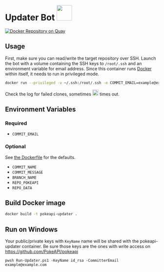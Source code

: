 # Updater Bot <a href="https://pokeapi.co/api/v2/pokemon/porygon"><img src='https://veekun.com/dex/media/pokemon/global-link/137.png' height=50px/></a>

[![Docker Repository on Quay](https://quay.io/repository/pokeapi/updater/status "Docker Repository on Quay")](https://quay.io/repository/pokeapi/updater)

## Usage

First, make sure you can read/write the target repository over SSH.
Launch the bot with a volume containing the SSH keys to `/root/.ssh` and an environment variable for email address.
Since this container runs [Docker](https://hub.docker.com/_/docker) within itself, it needs to run in privileged mode.

```sh
docker run --privileged -v ~/.ssh:/root/.ssh -e COMMIT_EMAIL=example@example.com quay.io/pokeapi/updater
```

Check the log for failed clones, sometimes <img src="https://veekun.com/dex/media/pokemon/global-link/129.png" alt="Magikarp" height="20"/>  times out.

## Environment Variables

### Required

- `COMMIT_EMAIL`

### Optional

See [the Dockerfile](updater/Dockerfile) for the defaults.

- `COMMIT_NAME`
- `COMMIT_MESSAGE`
- `BRANCH_NAME`
- `REPO_POKEAPI`
- `REPO_DATA`

## Build Docker image

```sh
docker build -t pokeapi-updater .
```

## Run on Windows

Your public/private keys with `KeyName` name will be shared with the pokeapi-updater container. Be sure those keys are the ones with write access on https://github.com/PokeAPI/pokeapi

```pwsh
pwsh Run-Updater.ps1 -KeyName id_rsa -CommitterEmail example@example.com
```
